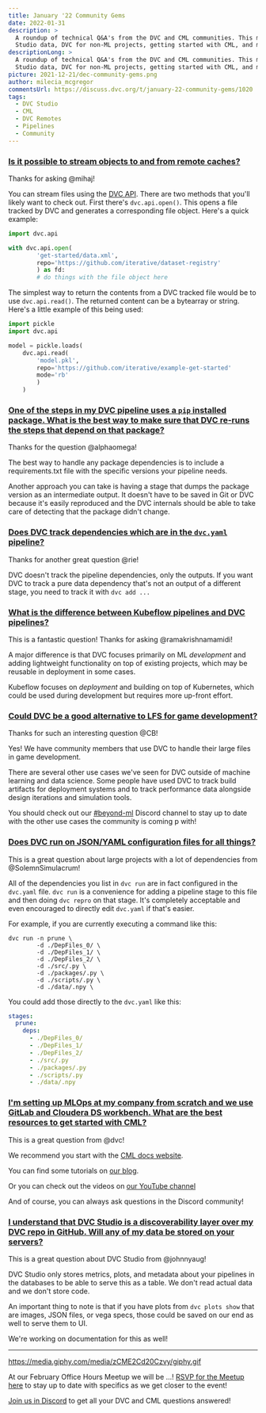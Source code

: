 ```yaml
---
title: January '22 Community Gems
date: 2022-01-31
description: >
  A roundup of technical Q&A's from the DVC and CML communities. This month: DVC
  Studio data, DVC for non-ML projects, getting started with CML, and more.
descriptionLong: >
  A roundup of technical Q&A's from the DVC and CML communities. This month: DVC
  Studio data, DVC for non-ML projects, getting started with CML, and more.
picture: 2021-12-21/dec-community-gems.png
author: milecia_mcgregor
commentsUrl: https://discuss.dvc.org/t/january-22-community-gems/1020
tags:
  - DVC Studio
  - CML
  - DVC Remotes
  - Pipelines
  - Community
---
```


### [Is it possible to stream objects to and from remote caches?](https://discord.com/channels/485586884165107732/563406153334128681/919567459189682177)

Thanks for asking @mihaj!

You can stream files using the [DVC API](https://dvc.org/doc/api-reference).
There are two methods that you'll likely want to check out. First there's
`dvc.api.open()`. This opens a file tracked by DVC and generates a corresponding
file object. Here's a quick example:

```python
import dvc.api

with dvc.api.open(
        'get-started/data.xml',
        repo='https://github.com/iterative/dataset-registry'
        ) as fd:
        # do things with the file object here
```

The simplest way to return the contents from a DVC tracked file would be to use
`dvc.api.read()`. The returned content can be a bytearray or string. Here's a
little example of this being used:

```python
import pickle
import dvc.api

model = pickle.loads(
    dvc.api.read(
        'model.pkl',
        repo='https://github.com/iterative/example-get-started'
        mode='rb'
        )
    )
```

### [One of the steps in my DVC pipeline uses a `pip` installed package. What is the best way to make sure that DVC re-runs the steps that depend on that package?](https://discord.com/channels/485586884165107732/563406153334128681/920139825284280381)

Thanks for the question @alphaomega!

The best way to handle any package dependencies is to include a requirements.txt
file with the specific versions your pipeline needs.

Another approach you can take is having a stage that dumps the package version
as an intermediate output. It doesn't have to be saved in Git or DVC because
it's easily reproduced and the DVC internals should be able to take care of
detecting that the package didn't change.

### [Does DVC track dependencies which are in the `dvc.yaml` pipeline?](https://discord.com/channels/485586884165107732/563406153334128681/920659549835370497)

Thanks for another great question @rie!

DVC doesn't track the pipeline dependencies, only the outputs. If you want DVC
to track a pure data dependency that's not an output of a different stage, you
need to track it with `dvc add ...`

### [What is the difference between Kubeflow pipelines and DVC pipelines?](https://discord.com/channels/485586884165107732/563406153334128681/922728960478035978)

This is a fantastic question! Thanks for asking @ramakrishnamamidi!

A major difference is that DVC focuses primarily on ML _development_ and adding
lightweight functionality on top of existing projects, which may be reusable in
deployment in some cases.

Kubeflow focuses on _deployment_ and building on top of Kubernetes, which could
be used during development but requires more up-front effort.

### [Could DVC be a good alternative to LFS for game development?](https://discord.com/channels/485586884165107732/485586884165107734/928336349487067196)

Thanks for such an interesting question @CB!

Yes! We have community members that use DVC to handle their large files in game
development.

There are several other use cases we've seen for DVC outside of machine learning
and data science. Some people have used DVC to track build artifacts for
deployment systems and to track performance data alongside design iterations and
simulation tools.

You should check out our
[#beyond-ml](https://discord.com/channels/485586884165107732/918159153824952320)
Discord channel to stay up to date with the other use cases the community is
coming p with!

### [Does DVC run on JSON/YAML configuration files for all things?](https://discord.com/channels/485586884165107732/563406153334128681/928779586622332938)

This is a great question about large projects with a lot of dependencies from
@SolemnSimulacrum!

All of the dependencies you list in `dvc run` are in fact configured in the
`dvc.yaml` file. `dvc run` is a convenience for adding a pipeline stage to this
file and then doing `dvc repro` on that stage. It's completely acceptable and
even encouraged to directly edit `dvc.yaml` if that's easier.

For example, if you are currently executing a command like this:

```dvc
dvc run -n prune \
        -d ./DepFiles_0/ \
        -d ./DepFiles_1/ \
        -d ./DepFiles_2/ \
        -d ./src/.py \
        -d ./packages/.py \
        -d ./scripts/.py \
        -d ./data/.npy \
```

You could add those directly to the `dvc.yaml` like this:

```yaml
stages:
  prune:
    deps:
      - ./DepFiles_0/
      - ./DepFiles_1/
      - ./DepFiles_2/
      - ./src/.py
      - ./packages/.py
      - ./scripts/.py
      - ./data/.npy
```

### [I'm setting up MLOps at my company from scratch and we use GitLab and Cloudera DS workbench. What are the best resources to get started with CML?](https://discord.com/channels/485586884165107732/728693131557732403/923785806848614461)

This is a great question from @dvc!

We recommend you start with the [CML docs website](https://cml.dev/).

You can find some tutorials on [our blog](https://dvc.org/blog).

Or you can check out the videos on
[our YouTube channel](https://www.youtube.com/channel/UC37rp97Go-xIX3aNFVHhXfQ)

And of course, you can always ask questions in the Discord community!

### [I understand that DVC Studio is a discoverability layer over my DVC repo in GitHub. Will any of my data be stored on your servers?](https://discord.com/channels/485586884165107732/841856466897469441/923714473603256420)

This is a great question about DVC Studio from @johnnyaug!

DVC Studio only stores metrics, plots, and metadata about your pipelines in the
databases to be able to serve this as a table. We don't read actual data and we
don't store code.

An important thing to note is that if you have plots from `dvc plots show` that
are images, JSON files, or vega specs, those could be saved on our end as well
to serve them to UI.

We're working on documentation for this as well!

---

https://media.giphy.com/media/zCME2Cd20Czvy/giphy.gif

At our February Office Hours Meetup we will be ...!
[RSVP for the Meetup here](https://www.meetup.com/DVC-Community-Virtual-Meetups/events/282663146/)
to stay up to date with specifics as we get closer to the event!

[Join us in Discord](https://discord.com/invite/dvwXA2N) to get all your DVC and
CML questions answered!

